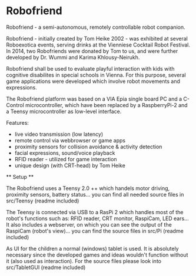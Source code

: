 # Robofriend

Robofriend - a semi-autonomous, remotely controllable robot companion.

Robofriend - initially created by Tom Heike 2002 - was exhibited at several Roboexotica events, serving drinks at the Vienniese Cocktail Robot Festival.
In 2014, two Robofriends were donated by Tom to us, and were further developed by Dr. Wummi and Karima Khlousy-Neirukh.


Robofriend shall be used to evaluate playful interaction with kids with cognitive disabilites in special schools in Vienna.
For this purpose, several game applications were developed which involve robot movements and expressions.

The Robofriend platform was based on a VIA Epia single board PC and a C-Control microcontroller, 
which have been replaced by a RaspberryPi-2 and a Teensy microcontroller as low-level interface.

Features:
* live video transmission (low latency) 
* remote control via webbrowser or game apps
* proximity sensors for collision avoidance & activity detection
* facial expressions, sound/voice playback
* RFID reader - utilized for game interaction
* unique design (with CRT-head) by Tom Heike
 
 ** Setup **

 The Robofriend uses a Teensy 2.0 ++ which handels motor driving, proximity sensors, battery status... you can find all needed source files in src/Teensy (readme included)

The Teensy is connected via USB to a RasPi 2 which handles most of the robot's functions such as: RFID reader, CRT monitor, RaspiCam, LED ears... It also includes a webserver, on which you can see the output of the RaspiCam (robot's view)... you can find the source files in src/Pi (readme included)

As UI for the children a normal (windows) tablet is used. It is absolutely necessary since the developed games and ideas wouldn't function without it (also used as interaction). For the source files please look into src/TabletGUI (readme included)